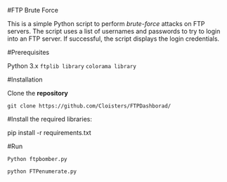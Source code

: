 #FTP Brute Force


This is a simple Python script to perform *brute-force* attacks on FTP servers. The script uses a list of usernames and passwords to try to login into an FTP server. If successful, the script displays the login credentials.


#Prerequisites

Python 3.x
`ftplib library`
`colorama library`

#Installation

Clone the **repository**

`git clone https://github.com/Cloisters/FTPDashborad/`

#Install the required libraries:

pip install -r requirements.txt

#Run 

`Python ftpbomber.py`

`python FTPenumerate.py`
